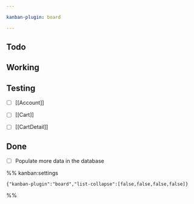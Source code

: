 ```yaml
---

kanban-plugin: board

---
```


## Todo



## Working



## Testing

- [ ] [[Account]]
- [ ] [[Cart]]
- [ ] [[CartDetail]]


## Done

- [ ] Populate more data in the database




%% kanban:settings
```
{"kanban-plugin":"board","list-collapse":[false,false,false,false]}
```
%%
